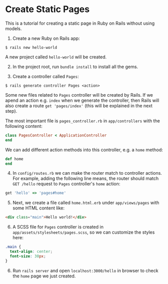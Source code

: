 # Create Static Pages

This is a tutorial for creating a static page in Ruby on Rails without using models.

1. Create a new Ruby on Rails app:

  ```console
  $ rails new hello-world
  ```

  A new project called `hello-world` will be created.

2. In the project root, run `bundle install` to install all the gems.

3. Create a controller called `Pages`:

  ```console
  $ rails generate controller Pages <action>
  ```

  Some new files related to `Pages` controller will be created by Rails. If we apend an action e.g. `index` when we generate the controller, then Rails will also create a route `get 'pages/index'` (this will be explained in the next step).
  
  The most important file is `pages_controller.rb` in `app/controllers` with the following content:

  ```ruby
  class PagesController < ApplicationController
  end
  ```

  We can add different action methods into this controller, e.g. a `home` method:

  ```ruby
  def home
  end
  ```

4. In `config/routes.rb` we can make the router match to controller actions. For example, adding the following line means, the router should match `GET /hello` request to `Pages` controller's `home` action:

  ```ruby
  get 'hello' => 'pages#home'
  ```

5. Next, we create a file called `home.html.erb` under `app/views/pages` with some HTML content like:

  ```html
  <div class="main">Hello world!</div>
  ```

6. A SCSS file for `Pages` controller is created in `app/assets/stylesheets/pages.scss`, so we can customize the styles here:

 ```css
 .main {
   text-align: center;
   font-size: 30px;
 }
 ```

6. Run `rails server` and open `localhost:3000/hello` in browser to check the `home` page we just created. 
